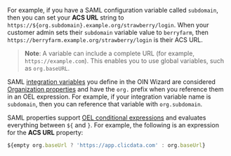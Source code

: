 For example, if you have a SAML configuration variable called `subdomain`, then you can set your **ACS URL** string to `https://${org.subdomain}.example.org/strawberry/login`. When your customer admin sets their `subdomain` variable value to `berryfarm`, then `https://berryfarm.example.org/strawberry/login` is their ACS URL.

> **Note**: A variable can include a complete URL (for example, `https://example.com`). This enables you to use global variables, such as `org.baseURL`.

SAML [integration variables](#integration-variables) you define in the OIN Wizard are considered [Organization properties](/docs/reference/okta-expression-language/#organization-properties) and have the `org.` prefix when you reference them in an OEL expression. For example, if your integration variable name is `subdomain`, then you can reference that variable with `org.subdomain`.

SAML properties support [OEL conditional expressions](/docs/reference/okta-expression-language/#conditional-expressions) and evaluates everything between `${` and `}`. For example, the following is an expression for the **ACS URL** property:

```js
${empty org.baseUrl ? 'https://app.clicdata.com' : org.baseUrl}
```